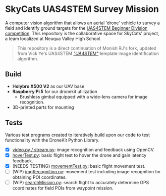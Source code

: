 # SkyCats UAS4STEM Survey Mission
A computer vision algorithm that allows an aerial 'drone' vehicle to survey a field and identify ground targets for the [UAS4STEM Beginner Division competition](https://amablog.modelaircraft.org/uas4stem/). This repository is the collaborative space for SkyCats' project, a team localized at Neuqua Valley High School.
> This repository is a direct continuation of Monish RJ's fork, updated from Vick Ye's UAS4STEM [*"UA4STEM"*](https://github.com/Vick-Ye/UA4STEM) template image identification algorithm.

## Build
- **Holybro X500 V2** as our UAV base 
- **Raspberry Pi 5** for our dronekit utilization
  - Brushless gimbal equipped with a wide-lens camera for image recognition.
- 3D-printed parts for mounting

## Tests
Various test programs created to iteratively build upon our code to test functionality with the DroneKit Python Library.
- [x] <ins>video.py / stream.py</ins>: image recognition and feedback using OpenCV.
- [x] <ins>hoverTest.py</ins>: basic flight test to hover the drone and gain latency feedback.
- [x] (NEEDS TESTING) <ins>movementTest.py</ins>: basic flight movement test.
- [ ] (WIP) <ins>imgRecognition.py</ins>: movement test including image recognition for obtaining POI coordinates.
- [ ] (WIP) <ins>searchMission.py</ins>: search flight to accurately determine GPS coordinates for field POIs from waypoint mission.
